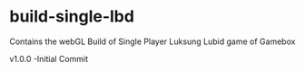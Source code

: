 # build-single-lbd
Contains the webGL Build of Single Player Luksung Lubid game of Gamebox

v1.0.0
-Initial Commit
